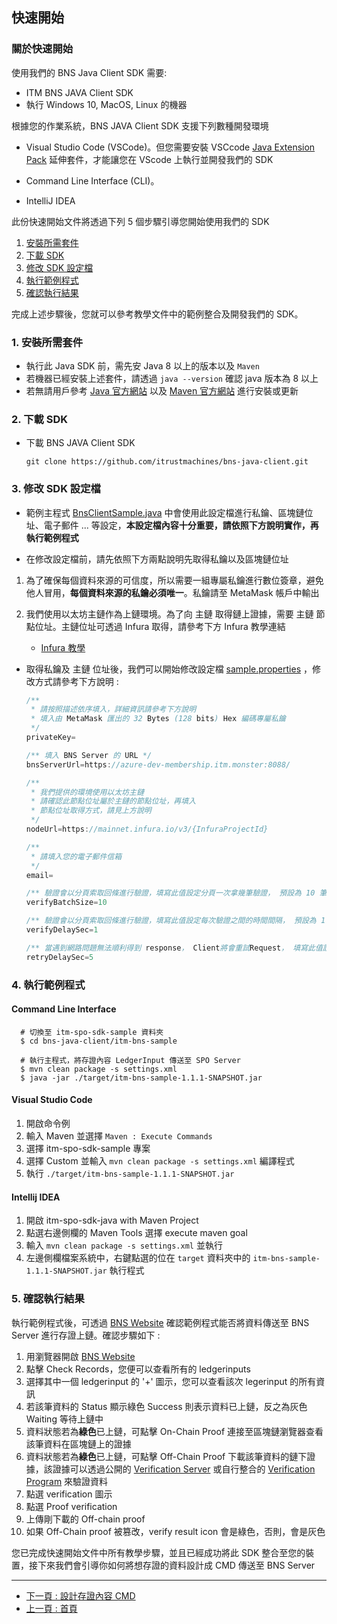 ## 快速開始

### 關於快速開始

使用我們的 BNS Java Client SDK 需要:

- ITM BNS JAVA Client SDK
- 執行 Windows 10, MacOS, Linux 的機器

根據您的作業系統，BNS JAVA Client SDK 支援下列數種開發環境

- Visual Studio Code (VSCode)。但您需要安裝 VSCcode [Java Extension Pack](https://marketplace.visualstudio.com/items?itemName=vscjava.vscode-java-pack) 延伸套件，才能讓您在 VScode 上執行並開發我們的 SDK

- Command Line Interface (CLI)。

- IntelliJ IDEA

此份快速開始文件將透過下列 5 個步驟引導您開始使用我們的 SDK

<!-- no toc -->
1. [安裝所需套件](#1-安裝所需套件)
2. [下載 SDK](#2-下載-sdk)
3. [修改 SDK 設定檔](#3-修改-sdk-設定檔)
4. [執行範例程式](#4-執行範例程式)
5. [確認執行結果](#5-確認執行結果)

完成上述步驟後，您就可以參考教學文件中的範例整合及開發我們的 SDK。

### 1. 安裝所需套件

- 執行此 Java SDK 前，需先安 Java 8 以上的版本以及 `Maven`
- 若機器已經安裝上述套件，請透過 `java --version` 確認 java 版本為 8 以上
- 若無請用戶參考 [Java 官方網站](https://www.oracle.com/java/technologies/javase-downloads.html) 以及 [Maven 官方網站](https://maven.apache.org) 進行安裝或更新

### 2. 下載 SDK

- 下載 BNS JAVA Client SDK

  ```shell
  git clone https://github.com/itrustmachines/bns-java-client.git
  ```

### 3. 修改 SDK 設定檔

- 範例主程式 [BnsClientSample.java](../src/main/java/com/itrustmachines/sample/BnsClientSample.java) 中會使用此設定檔進行私鑰、區塊鏈位址、電子郵件 ... 等設定，**本設定檔內容十分重要，請依照下方說明實作，再執行範例程式**

- 在修改設定檔前，請先依照下方兩點說明先取得私鑰以及區塊鏈位址
  
1. 為了確保每個資料來源的可信度，所以需要一組專屬私鑰進行數位簽章，避免他人冒用，**每個資料來源的私鑰必須唯一**。私鑰請至 MetaMask 帳戶中輸出

2. 我們使用以太坊主鏈作為上鏈環境。為了向 主鏈 取得鏈上證據，需要 主鏈 節點位址。主鏈位址可透過 Infura 取得，請參考下方 Infura 教學連結
   
     - [Infura 教學](./infura_zh.md)

- 取得私鑰及 主鏈 位址後，我們可以開始修改設定檔 [sample.properties](../src/main/resources/sample.properties) ，修改方式請參考下方說明 :

    ```Java
    /**
     * 請按照描述依序填入，詳細資訊請參考下方說明
     * 填入由 MetaMask 匯出的 32 Bytes (128 bits) Hex 編碼專屬私鑰
     */ 
    privateKey=

    /** 填入 BNS Server 的 URL */
    bnsServerUrl=https://azure-dev-membership.itm.monster:8088/
    
    /** 
     * 我們提供的環境使用以太坊主鏈 
     * 請確認此節點位址屬於主鏈的節點位址，再填入 
     * 節點位址取得方式，請見上方說明
     */
    nodeUrl=https://mainnet.infura.io/v3/{InfuraProjectId}
  
    /**
     * 請填入您的電子郵件信箱
     */
    email=  
  
    /** 驗證會以分頁索取回條進行驗證，填寫此值設定分頁一次拿幾筆驗證， 預設為 10 筆 */
    verifyBatchSize=10

    /** 驗證會以分頁索取回條進行驗證，填寫此值設定每次驗證之間的時間間隔， 預設為 1 秒 */
    verifyDelaySec=1

    /** 當遇到網路問題無法順利得到 response， Client將會重試Request， 填寫此值設定每次嘗試的間隔時間， 預設為 5 秒 */
    retryDelaySec=5
    ```

### 4. 執行範例程式

#### Command Line Interface
```shell
  # 切換至 itm-spo-sdk-sample 資料夾
  $ cd bns-java-client/itm-bns-sample

  # 執行主程式，將存證內容 LedgerInput 傳送至 SPO Server
  $ mvn clean package -s settings.xml
  $ java -jar ./target/itm-bns-sample-1.1.1-SNAPSHOT.jar
```

#### Visual Studio Code

1. 開啟命令例
2. 輸入 Maven 並選擇 `Maven : Execute Commands`
3. 選擇 itm-spo-sdk-sample 專案
4. 選擇 Custom 並輸入 `mvn clean package -s settings.xml` 編譯程式
5. 執行 `./target/itm-bns-sample-1.1.1-SNAPSHOT.jar`

#### Intellij IDEA

1. 開啟 itm-spo-sdk-java with Maven Project
2. 點選右邊側欄的 Maven Tools 選擇 execute maven goal
3. 輸入 `mvn clean package -s settings.xml` 並執行
4. 左邊側欄檔案系統中，右鍵點選的位在 `target` 資料夾中的 `itm-bns-sample-1.1.1-SNAPSHOT.jar` 執行程式

### 5. 確認執行結果

執行範例程式後，可透過 [BNS Website](https://azure-dev-membership.itm.monster:8088/) 確認範例程式能否將資料傳送至 BNS Server 進行存證上鏈。確認步驟如下 :

  1. 用瀏覽器開啟 [BNS Website](https://azure-dev-membership.itm.monster:8088/)
  2. 點擊 Check Records，您便可以查看所有的 ledgerinputs
  3. 選擇其中一個 ledgerinput 的 '+' 圖示，您可以查看該次 legerinput 的所有資訊
  5. 若該筆資料的 Status 顯示綠色 Success 則表示資料已上鏈，反之為灰色 Waiting 等待上鏈中
  6. 資料狀態若為**綠色**已上鏈，可點擊 On-Chain Proof 連接至區塊鏈瀏覽器查看該筆資料在區塊鏈上的證據
  7. 資料狀態若為**綠色**已上鏈，可點擊 Off-Chain Proof 下載該筆資料的鏈下證據，該證據可以透過公開的 [Verification Server](https://verification.itrustmachines.com/) 或自行整合的 [Verification Program](https://github.com/itrustmachines/spo-verification-program) 來驗證資料
  8. 點選 verification 圖示
  9. 點選 Proof verification
  10. 上傳剛下載的 Off-chain proof
  11. 如果 Off-Chain proof 被篡改，verify result icon 會是綠色，否則，會是灰色

您已完成快速開始文件中所有教學步驟，並且已經成功將此 SDK 整合至您的裝置，接下來我們會引導你如何將想存證的資料設計成 CMD 傳送至 BNS Server

----

- [下一頁 : 設計存證內容 CMD](./cmd_zh.md)
- [上一頁 : 首頁](../../README_ZH.md)
